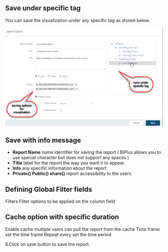 ## Save under specific tag

You can save the visualization under any specific tag as shown below.

![enter image description here](https://raw.githubusercontent.com/sv18042016/fp1/e3b7bf2c45247e84daf15a733ebe46301c7a2004/images/saving%20report.png)
## Save with info message

- **Report Name** name identifier for saving the report ( BiPlus allows you to use special character but does not  support any spaces )
- **Title** label for the report the way you want it to appear.
- **Info** any specific information about the report
- **Private() Public() share()** report accessibility to the users

## Defining Global Filter fields
Filters Filter options to be applied on the column field


## Cache option with specific duration

Enable cache multiple users can pull the report from the cache
Time frame set the time frame 
Repeat every set the time period

6.Click on save button to save the report.


<!--stackedit_data:
eyJoaXN0b3J5IjpbMTQ3NDEzOTA2MF19
-->